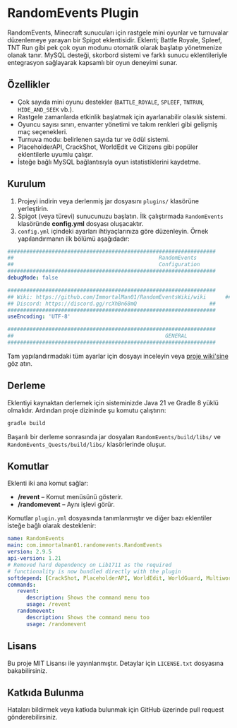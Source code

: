 # RandomEvents Plugin

RandomEvents, Minecraft sunucuları için rastgele mini oyunlar ve turnuvalar düzenlemeye yarayan bir Spigot eklentisidir. Eklenti; Battle Royale, Spleef, TNT Run gibi pek çok oyun modunu otomatik olarak başlatıp yönetmenize olanak tanır. MySQL desteği, skorbord sistemi ve farklı sunucu eklentileriyle entegrasyon sağlayarak kapsamlı bir oyun deneyimi sunar.

## Özellikler
- Çok sayıda mini oyunu destekler (`BATTLE_ROYALE`, `SPLEEF`, `TNTRUN`, `HIDE_AND_SEEK` vb.).
- Rastgele zamanlarda etkinlik başlatmak için ayarlanabilir olasılık sistemi.
- Oyuncu sayısı sınırı, envanter yönetimi ve takım renkleri gibi gelişmiş maç seçenekleri.
- Turnuva modu: belirlenen sayıda tur ve ödül sistemi.
- PlaceholderAPI, CrackShot, WorldEdit ve Citizens gibi popüler eklentilerle uyumlu çalışır.
- İsteğe bağlı MySQL bağlantısıyla oyun istatistiklerini kaydetme.

## Kurulum
1. Projeyi indirin veya derlenmiş jar dosyasını `plugins/` klasörüne yerleştirin.
2. Spigot (veya türevi) sunucunuzu başlatın. İlk çalıştırmada `RandomEvents` klasöründe **config.yml** dosyası oluşacaktır.
3. `config.yml` içindeki ayarları ihtiyaçlarınıza göre düzenleyin. Örnek yapılandırmanın ilk bölümü aşağıdadır:

```yml
##################################################################
##                                              RandomEvents                   #
##                                              Configuration                  #
##################################################################
debugMode: false

##################################################################
## Wiki: https://github.com/ImmortalMan01/RandomEventsWiki/wiki      ##
## Discord: https://discord.gg/rcXhBn68mQ                       ##
##################################################################
useEncoding: 'UTF-8'

##################################################################
##                                                GENERAL                      #
##################################################################
```

Tam yapılandırmadaki tüm ayarlar için dosyayı inceleyin veya [proje wiki'sine](https://github.com/ImmortalMan01/RandomEventsWiki/wiki) göz atın.

## Derleme
Eklentiyi kaynaktan derlemek için sisteminizde Java 21 ve Gradle 8 yüklü olmalıdır. Ardından proje dizininde şu komutu çalıştırın:

```bash
gradle build
```

Başarılı bir derleme sonrasında jar dosyaları `RandomEvents/build/libs/` ve `RandomEvents_Quests/build/libs/` klasörlerinde oluşur.

## Komutlar
Eklenti iki ana komut sağlar:

- **/revent** – Komut menüsünü gösterir.
- **/randomevent** – Aynı işlevi görür.

Komutlar `plugin.yml` dosyasında tanımlanmıştır ve diğer bazı eklentiler isteğe bağlı olarak desteklenir:

```yml
name: RandomEvents
main: com.immortalman01.randomevents.RandomEvents
version: 2.9.5
api-version: 1.21
# Removed hard dependency on Lib1711 as the required
# functionality is now bundled directly with the plugin
softdepend: [CrackShot, PlaceholderAPI, WorldEdit, WorldGuard, Multiworld, Multiverse-Core, NametagEdit, LibsDisguises, NoteBlockAPI, Citizens]
commands:
   revent:
      description: Shows the command menu too
      usage: /revent
   randomevent:
      description: Shows the command menu too
      usage: /randomevent
```

## Lisans
Bu proje MIT Lisansı ile yayınlanmıştır. Detaylar için `LICENSE.txt` dosyasına bakabilirsiniz.

## Katkıda Bulunma
Hataları bildirmek veya katkıda bulunmak için GitHub üzerinde pull request gönderebilirsiniz.
